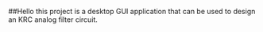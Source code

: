 ##Hello this project is a desktop GUI application that can be used to design an KRC analog filter circuit.
